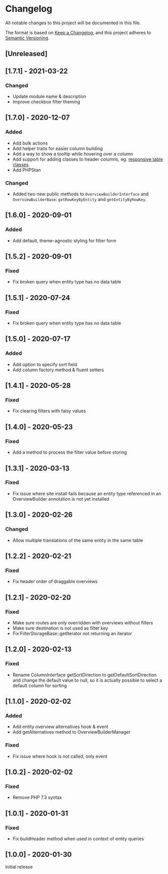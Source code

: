 # Changelog
All notable changes to this project will be documented in this file.

The format is based on [Keep a Changelog](https://keepachangelog.com/en/1.0.0/),
and this project adheres to [Semantic Versioning](https://semver.org/spec/v2.0.0.html).

## [Unreleased]

## [1.7.1] - 2021-03-22
### Changed
- Update module name & description
- Improve checkbox filter theming

## [1.7.0] - 2020-12-07
### Added
- Add bulk actions
- Add helper traits for easier column building
- Add a way to show a tooltip while hovering over a column
- Add support for adding classes to header columns, eg. [responsive table classes](https://www.drupal.org/node/1796238).
- Add PHPStan

### Changed
- Added two new public methods to `OverviewBuilderInterface` and `OverviewBuilderBase`: `getRowKeyByEntity` and 
  `getEntityByRowKey`.

## [1.6.0] - 2020-09-01
### Added
- Add default, theme-agnostic styling for filter form

## [1.5.2] - 2020-09-01
### Fixed
- Fix broken query when entity type has no data table

## [1.5.1] - 2020-07-24
### Fixed
- Fix broken query when entity type has no data table

## [1.5.0] - 2020-07-17
### Added
- Add option to specify sort field
- Add column factory method & fluent setters

## [1.4.1] - 2020-05-28
### Fixed
- Fix clearing filters with falsy values

## [1.4.0] - 2020-05-23
### Fixed
- Add a method to process the filter value before storing

## [1.3.1] - 2020-03-13
### Fixed
- Fix issue where site install fails because an entity type referenced in an OverviewBuilder annotation is not yet installed

## [1.3.0] - 2020-02-26
### Changed
- Allow multiple translations of the same entity in the same table

## [1.2.2] - 2020-02-21
### Fixed
- Fix header order of draggable overviews

## [1.2.1] - 2020-02-20
### Fixed
- Make sure routes are only overridden with overviews without filters
- Make sure destination is not used as filter key
- Fix FilterStorageBase::getIterator not returning an iterator

## [1.2.0] - 2020-02-13
### Fixed
- Rename ColumnInterface getSortDirection to getDefaultSortDirection and change the default value to null, so it is actually possible to select a default column for sorting

## [1.1.0] - 2020-02-02
### Added
- Add entity overview alternatives hook & event
- Add getAlternatives method to OverviewBuilderManager

### Fixed
- Fix issue where hook is not called, only event

## [1.0.2] - 2020-02-02
### Fixed
- Remove PHP 7.3 syntax

## [1.0.1] - 2020-01-31
### Fixed
- Fix buildHeader method when used in context of entity queries

## [1.0.0] - 2020-01-30
Initial release
